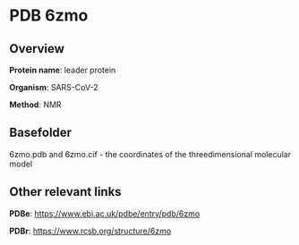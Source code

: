 # PDB 6zmo

## Overview

**Protein name**: leader protein

**Organism**: SARS-CoV-2

**Method**: NMR



## Basefolder

6zmo.pdb and 6zmo.cif - the coordinates of the threedimensional molecular model



## Other relevant links 
**PDBe**:  https://www.ebi.ac.uk/pdbe/entry/pdb/6zmo
 
**PDBr**: https://www.rcsb.org/structure/6zmo 
